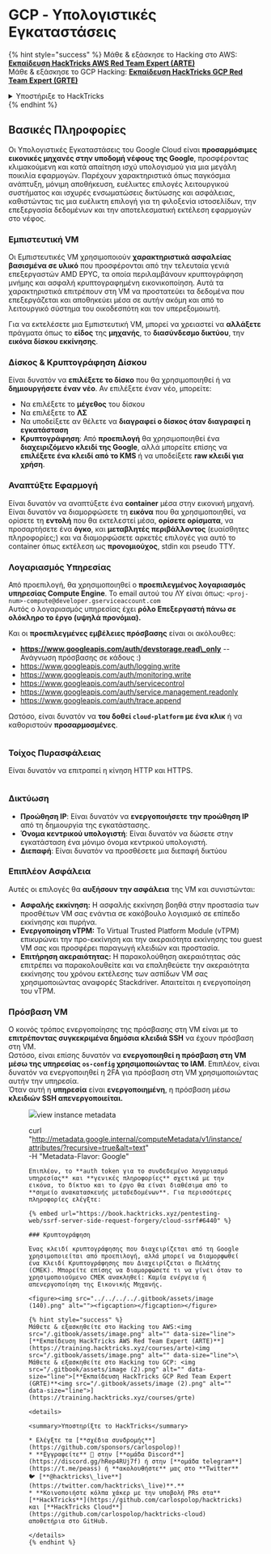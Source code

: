 # GCP - Υπολογιστικές Εγκαταστάσεις

{% hint style="success" %}
Μάθε & εξάσκησε το Hacking στο AWS:<img src="/.gitbook/assets/image.png" alt="" data-size="line">[**Εκπαίδευση HackTricks AWS Red Team Expert (ARTE)**](https://training.hacktricks.xyz/courses/arte)<img src="/.gitbook/assets/image.png" alt="" data-size="line">\
Μάθε & εξάσκησε το GCP Hacking: <img src="/.gitbook/assets/image (2).png" alt="" data-size="line">[**Εκπαίδευση HackTricks GCP Red Team Expert (GRTE)**<img src="/.gitbook/assets/image (2).png" alt="" data-size="line">](https://training.hacktricks.xyz/courses/grte)

<details>

<summary>Υποστήριξε το HackTricks</summary>

* Έλεγξε τα [**σχέδια συνδρομής**](https://github.com/sponsors/carlospolop)!
* **Συμμετέχετε** 💬 στην [**ομάδα Discord**](https://discord.gg/hRep4RUj7f) ή στην [**ομάδα telegram**](https://t.me/peass) ή **ακολουθήστε** μας στο **Twitter** 🐦 [**@hacktricks\_live**](https://twitter.com/hacktricks\_live)**.**
* **Μοιραστείτε κόλπα χάκερ υποβάλλοντας PRs στα** [**HackTricks**](https://github.com/carlospolop/hacktricks) και [**HackTricks Cloud**](https://github.com/carlospolop/hacktricks-cloud) αποθετήρια του github.

</details>
{% endhint %}

## Βασικές Πληροφορίες

Οι Υπολογιστικές Εγκαταστάσεις του Google Cloud είναι **προσαρμόσιμες εικονικές μηχανές στην υποδομή νέφους της Google**, προσφέροντας κλιμακούμενη και κατά απαίτηση ισχύ υπολογισμού για μια μεγάλη ποικιλία εφαρμογών. Παρέχουν χαρακτηριστικά όπως παγκόσμια ανάπτυξη, μόνιμη αποθήκευση, ευέλικτες επιλογές λειτουργικού συστήματος και ισχυρές ενσωματώσεις δικτύωσης και ασφάλειας, καθιστώντας τις μια ευέλικτη επιλογή για τη φιλοξενία ιστοσελίδων, την επεξεργασία δεδομένων και την αποτελεσματική εκτέλεση εφαρμογών στο νέφος.

### Εμπιστευτική VM

Οι Εμπιστευτικές VM χρησιμοποιούν **χαρακτηριστικά ασφαλείας βασισμένα σε υλικό** που προσφέρονται από την τελευταία γενιά επεξεργαστών AMD EPYC, τα οποία περιλαμβάνουν κρυπτογράφηση μνήμης και ασφαλή κρυπτογραφημένη εικονικοποίηση. Αυτά τα χαρακτηριστικά επιτρέπουν στη VM να προστατεύει τα δεδομένα που επεξεργάζεται και αποθηκεύει μέσα σε αυτήν ακόμη και από το λειτουργικό σύστημα του οικοδεσπότη και τον υπερεξομοιωτή.

Για να εκτελέσετε μια Εμπιστευτική VM, μπορεί να χρειαστεί να **αλλάξετε** πράγματα όπως το **είδος** της **μηχανής**, το **διασύνδεσμο δικτύου**, την **εικόνα δίσκου εκκίνησης**.

### Δίσκος & Κρυπτογράφηση Δίσκου

Είναι δυνατόν να **επιλέξετε το δίσκο** που θα χρησιμοποιηθεί ή να **δημιουργήσετε έναν νέο**. Αν επιλέξετε έναν νέο, μπορείτε:

* Να επιλέξετε το **μέγεθος** του δίσκου
* Να επιλέξετε το **ΛΣ**
* Να υποδείξετε αν θέλετε να **διαγραφεί ο δίσκος όταν διαγραφεί η εγκατάσταση**
* **Κρυπτογράφηση**: Από **προεπιλογή** θα χρησιμοποιηθεί ένα **διαχειριζόμενο κλειδί της Google**, αλλά μπορείτε επίσης να **επιλέξετε ένα κλειδί από το KMS** ή να υποδείξετε **raw κλειδί για χρήση**.

### Αναπτύξτε Εφαρμογή

Είναι δυνατόν να αναπτύξετε ένα **container** μέσα στην εικονική μηχανή.\
Είναι δυνατόν να διαμορφώσετε τη **εικόνα** που θα χρησιμοποιηθεί, να ορίσετε τη **εντολή** που θα εκτελεστεί μέσα, **ορίσετε ορίσματα**, να προσαρτήσετε ένα **όγκο**, και **μεταβλητές περιβάλλοντος** (ευαίσθητες πληροφορίες;) και να διαμορφώσετε αρκετές επιλογές για αυτό το container όπως εκτέλεση ως **προνομιούχος**, stdin και pseudo TTY.

### Λογαριασμός Υπηρεσίας

Από προεπιλογή, θα χρησιμοποιηθεί ο **προεπιλεγμένος λογαριασμός υπηρεσίας Compute Engine**. Το email αυτού του ΛΥ είναι όπως: `<proj-num>-compute@developer.gserviceaccount.com`\
Αυτός ο λογαριασμός υπηρεσίας έχει **ρόλο Επεξεργαστή πάνω σε ολόκληρο το έργο (υψηλά προνόμια).**

Και οι **προεπιλεγμένες εμβέλειες πρόσβασης** είναι οι ακόλουθες:

* **https://www.googleapis.com/auth/devstorage.read\_only** -- Ανάγνωση πρόσβασης σε κάδους :)
* https://www.googleapis.com/auth/logging.write
* https://www.googleapis.com/auth/monitoring.write
* https://www.googleapis.com/auth/servicecontrol
* https://www.googleapis.com/auth/service.management.readonly
* https://www.googleapis.com/auth/trace.append

Ωστόσο, είναι δυνατόν να **του δοθεί `cloud-platform` με ένα κλικ** ή να καθοριστούν **προσαρμοσμένες**.

<figure><img src="../../../../.gitbook/assets/image (138).png" alt=""><figcaption></figcaption></figure>

### Τοίχος Πυρασφάλειας

Είναι δυνατόν να επιτραπεί η κίνηση HTTP και HTTPS.

<figure><img src="../../../../.gitbook/assets/image (137).png" alt=""><figcaption></figcaption></figure>

### Δικτύωση

* **Προώθηση IP**: Είναι δυνατόν να **ενεργοποιήσετε την προώθηση IP** από τη δημιουργία της εγκατάστασης.
* **Όνομα κεντρικού υπολογιστή**: Είναι δυνατόν να δώσετε στην εγκατάσταση ένα μόνιμο όνομα κεντρικού υπολογιστή.
* **Διεπαφή**: Είναι δυνατόν να προσθέσετε μια διεπαφή δικτύου

### Επιπλέον Ασφάλεια

Αυτές οι επιλογές θα **αυξήσουν την ασφάλεια** της VM και συνιστώνται:

* **Ασφαλής εκκίνηση:** Η ασφαλής εκκίνηση βοηθά στην προστασία των προσθέτων VM σας ενάντια σε κακόβουλο λογισμικό σε επίπεδο εκκίνησης και πυρήνα.
* **Ενεργοποίηση vTPM:** Το Virtual Trusted Platform Module (vTPM) επικυρώνει την προ-εκκίνηση και την ακεραιότητα εκκίνησης του guest VM σας και προσφέρει παραγωγή κλειδιών και προστασία.
* **Επιτήρηση ακεραιότητας:** Η παρακολούθηση ακεραιότητας σάς επιτρέπει να παρακολουθείτε και να επαληθεύετε την ακεραιότητα εκκίνησης του χρόνου εκτέλεσης των ασπίδων VM σας χρησιμοποιώντας αναφορές Stackdriver. Απαιτείται η ενεργοποίηση του vTPM.

### Πρόσβαση VM

Ο κοινός τρόπος ενεργοποίησης της πρόσβασης στη VM είναι με το **επιτρέποντας συγκεκριμένα δημόσια κλειδιά SSH** να έχουν πρόσβαση στη VM.\
Ωστόσο, είναι επίσης δυνατόν να **ενεργοποιηθεί η πρόσβαση στη VM μέσω της υπηρεσίας `os-config` χρησιμοποιώντας το IAM**. Επιπλέον, είναι δυνατόν να ενεργοποιηθεί η 2FA για πρόσβαση στη VM χρησιμοποιώντας αυτήν την υπηρεσία.\
Όταν αυτή η **υπηρεσία** είναι **ενεργοποιημένη**, η πρόσβαση μέσω **κλειδιών SSH απενεργοποιείται.**

<figure><img src="../../../../.gitbook/assets/image
```bash
# view project metadata
curl "http://metadata.google.internal/computeMetadata/v1/project/attributes/?recursive=true&alt=text" \
-H "Metadata-Flavor: Google"

# view instance metadata
curl "http://metadata.google.internal/computeMetadata/v1/instance/attributes/?recursive=true&alt=text" \
-H "Metadata-Flavor: Google"
```
Επιπλέον, το **auth token για το συνδεδεμένο λογαριασμό υπηρεσίας** και **γενικές πληροφορίες** σχετικά με την εικόνα, το δίκτυο και το έργο θα είναι διαθέσιμα από το **σημείο ανακατασκευής μεταδεδομένων**. Για περισσότερες πληροφορίες ελέγξτε:

{% embed url="https://book.hacktricks.xyz/pentesting-web/ssrf-server-side-request-forgery/cloud-ssrf#6440" %}

### Κρυπτογράφηση

Ένας κλειδί κρυπτογράφησης που διαχειρίζεται από τη Google χρησιμοποιείται από προεπιλογή, αλλά μπορεί να διαμορφωθεί ένα Κλειδί Κρυπτογράφησης που Διαχειρίζεται ο Πελάτης (CMEK). Μπορείτε επίσης να διαμορφώσετε τι να γίνει όταν το χρησιμοποιούμενο CMEK ανακληθεί: Καμία ενέργεια ή απενεργοποίηση της Εικονικής Μηχανής.

<figure><img src="../../../../.gitbook/assets/image (140).png" alt=""><figcaption></figcaption></figure>

{% hint style="success" %}
Μάθετε & εξασκηθείτε στο Hacking του AWS:<img src="/.gitbook/assets/image.png" alt="" data-size="line">[**Εκπαίδευση HackTricks AWS Red Team Expert (ARTE)**](https://training.hacktricks.xyz/courses/arte)<img src="/.gitbook/assets/image.png" alt="" data-size="line">\
Μάθετε & εξασκηθείτε στο Hacking του GCP: <img src="/.gitbook/assets/image (2).png" alt="" data-size="line">[**Εκπαίδευση HackTricks GCP Red Team Expert (GRTE)**<img src="/.gitbook/assets/image (2).png" alt="" data-size="line">](https://training.hacktricks.xyz/courses/grte)

<details>

<summary>Υποστηρίξτε το HackTricks</summary>

* Ελέγξτε τα [**σχέδια συνδρομής**](https://github.com/sponsors/carlospolop)!
* **Εγγραφείτε** 💬 στην [**ομάδα Discord**](https://discord.gg/hRep4RUj7f) ή στην [**ομάδα telegram**](https://t.me/peass) ή **ακολουθήστε** μας στο **Twitter** 🐦 [**@hacktricks\_live**](https://twitter.com/hacktricks\_live)**.**
* **Κοινοποιήστε κόλπα χάκερ με την υποβολή PRs στα** [**HackTricks**](https://github.com/carlospolop/hacktricks) και [**HackTricks Cloud**](https://github.com/carlospolop/hacktricks-cloud) αποθετήρια στο GitHub.

</details>
{% endhint %}
